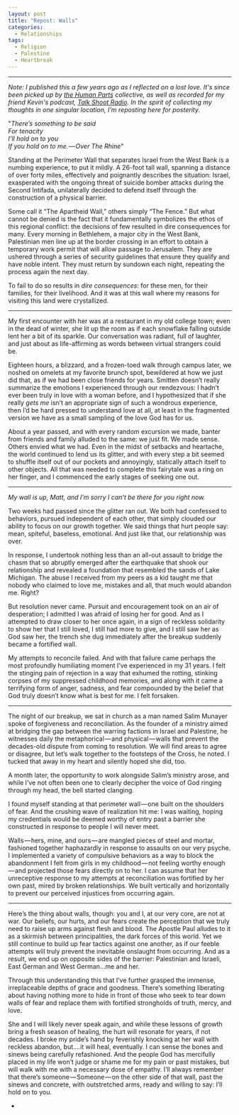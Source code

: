 ```yaml
---
layout: post
title: "Repost: Walls"
categories:
  - Relationships
tags:
  - Religion
  - Palestine
  - Heartbreak
---
```


---

_Note: I published this a few years ago as I reflected on a lost love.  It's since been picked up by [the Human Parts](https://medium.com/human-parts) collective, as well as recorded for my friend Kevin's podcast, [Talk Shoot Radio](http://talkshootradiopodcast.libsyn.com/tsr-8-matt). In the spirit of collecting my thoughts in one singular location, I'm reposting here for posterity._


"_There’s something to be said  
For tenacity  
I’ll hold on to you  
If you hold on to me. — Over The Rhine_"


Standing at the Perimeter Wall that separates Israel from the West Bank is a numbing experience, to put it mildly. A 26-foot tall wall, spanning a distance of over forty miles, effectively and poignantly describes the situation: Israel, exasperated with the ongoing threat of suicide bomber attacks during the Second Intifada, unilaterally decided to defend itself through the construction of a physical barrier.  


Some call it “The Apartheid Wall,” others simply “The Fence.” But what cannot be denied is the fact that it fundamentally symbolizes the ethos of this regional conflict: the decisions of few resulted in dire consequences for many.
Every morning in Bethlehem, a major city in the West Bank, Palestinian men line up at the border crossing in an effort to obtain a temporary work permit that will allow passage to Jerusalem. They are ushered through a series of security guidelines that ensure they qualify and have noble intent. They must return by sundown each night, repeating the process again the next day.  

To fail to do so results in _dire consequences_: for these men, for their families, for their livelihood. And it was at this wall where my reasons for visiting this land were crystallized.


---

My first encounter with her was at a restaurant in my old college town; even in the dead of winter, she lit up the room as if each snowflake falling outside lent her a bit of its sparkle. Our conversation was radiant, full of laughter, and just about as life-affirming as words between virtual strangers could be.  

Eighteen hours, a blizzard, and a frozen-toed walk through campus later, we noshed on omelets at my favorite brunch spot, bewildered at how we just did that, as if we had been close friends for years. Smitten doesn’t really summarize the emotions I experienced through our rendezvous: I hadn’t ever been truly in love with a woman before, and I hypothesized that if she really _gets me_ isn’t an appropriate sign of such a wondrous experience, then I’d be hard pressed to understand love at all, at least in the fragmented version we have as a small sampling of the love God has for us.  

About a year passed, and with every random excursion we made, banter from friends and family alluded to the same: we just fit. We made sense. Others envied what we had. Even in the midst of setbacks and heartache, the world continued to lend us its glitter, and with every step a bit seemed to shuffle itself out of our pockets and annoyingly, statically attach itself to other objects. All that was needed to complete this fairytale was a ring on her finger, and I commenced the early stages of seeking one out.


---

_My wall is up, Matt, and I’m sorry I can’t be there for you right now._  

Two weeks had passed since the glitter ran out. We both had confessed to behaviors, pursued independent of each other, that simply clouded our ability to focus on our growth together. We said things that hurt people say: mean, spiteful, baseless, emotional. And just like that, our relationship was over.  

In response, I undertook nothing less than an all-out assault to bridge the chasm that so abruptly emerged after the earthquake that shook our relationship and revealed a foundation that resembled the sands of Lake Michigan. The abuse I received from my peers as a kid taught me that nobody who claimed to love me, mistakes and all, that much would abandon me. Right?  

But resolution never came. Pursuit and encouragement took on an air of desperation; I admitted I was afraid of losing her for good. And as I attempted to draw closer to her once again, in a sign of reckless solidarity to show her that I still loved, I still had more to give, and I still saw her as God saw her, the trench she dug immediately after the breakup suddenly became a fortified wall.  

My attempts to reconcile failed. And with that failure came perhaps the most profoundly humiliating moment I’ve experienced in my 31 years. I felt the stinging pain of rejection in a way that exhumed the rotting, stinking corpses of my suppressed childhood memories, and along with it came a terrifying form of anger, sadness, and fear compounded by the belief that God truly doesn’t know what is best for me. I felt forsaken.  


---

The night of our breakup, we sat in church as a man named Salim Munayer spoke of forgiveness and reconciliation. As the founder of a ministry aimed at bridging the gap between the warring factions in Israel and Palestine, he witnesses daily the metaphorical — and physical — walls that prevent the decades-old dispute from coming to resolution. We will find areas to agree or disagree, but let’s walk together to the footsteps of the Cross, he noted. I tucked that away in my heart and silently hoped she did, too.  

A month later, the opportunity to work alongside Salim’s ministry arose, and while I’ve not often been one to clearly decipher the voice of God ringing through my head, the bell started clanging.  

I found myself standing at that perimeter wall — one built on the shoulders of fear. And the crushing wave of realization hit me: I was waiting, hoping my credentials would be deemed worthy of entry past a barrier she constructed in response to people I will never meet.  

Walls — hers, mine, and ours — are mangled pieces of steel and mortar, fashioned together haphazardly in response to assaults on our very psyche. I implemented a variety of compulsive behaviors as a way to block the abandonment I felt from girls in my childhood — not feeling worthy enough — and projected those fears directly on to her. I can assume that her unreceptive response to my attempts at reconciliation was fortified by her own past, mired by broken relationships. We built vertically and horizontally to prevent our perceived injustices from occurring again.  

---

Here’s the thing about walls, though: you and I, at our very core, are not at war. Our beliefs, our hurts, and our fears create the perception that we truly need to raise up arms against flesh and blood. The Apostle Paul alludes to it as a skirmish between principalities, the dark forces of this world. Yet we still continue to build up fear tactics against one another, as if our feeble attempts will truly prevent the inevitable onslaught from occurring. And as a result, we end up on opposite sides of the barrier: Palestinian and Israeli, East German and West German…me and her.  

Through this understanding this that I’ve further grasped the immense, irreplaceable depths of grace and goodness. There’s something liberating about having nothing more to hide in front of those who seek to tear down walls of fear and replace them with fortified strongholds of truth, mercy, and love.  

She and I will likely never speak again, and while these lessons of growth bring a fresh season of healing, the hurt will resonate for years, if not decades. I broke my pride’s hand by feverishly knocking at her wall with reckless abandon, but….it will heal, eventually. I can sense the bones and sinews being carefully refashioned. And the people God has mercifully placed in my life won’t judge or shame me for my pain or past mistakes, but will walk with me with a necessary dose of empathy.
I’ll always remember that there’s someone — Someone — on the other side of that wall, past the sinews and concrete, with outstretched arms, ready and willing to say: I’ll hold on to you.  

-
